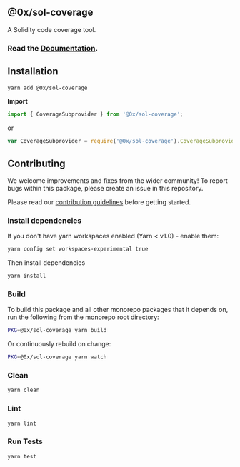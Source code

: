 ## @0x/sol-coverage

A Solidity code coverage tool.

### Read the [Documentation](https://0x.org/docs/tools/sol-coverage).

## Installation

```bash
yarn add @0x/sol-coverage
```

**Import**

```javascript
import { CoverageSubprovider } from '@0x/sol-coverage';
```

or

```javascript
var CoverageSubprovider = require('@0x/sol-coverage').CoverageSubprovider;
```

## Contributing

We welcome improvements and fixes from the wider community! To report bugs within this package, please create an issue in this repository.

Please read our [contribution guidelines](../../CONTRIBUTING.md) before getting started.

### Install dependencies

If you don't have yarn workspaces enabled (Yarn < v1.0) - enable them:

```bash
yarn config set workspaces-experimental true
```

Then install dependencies

```bash
yarn install
```

### Build

To build this package and all other monorepo packages that it depends on, run the following from the monorepo root directory:

```bash
PKG=@0x/sol-coverage yarn build
```

Or continuously rebuild on change:

```bash
PKG=@0x/sol-coverage yarn watch
```

### Clean

```bash
yarn clean
```

### Lint

```bash
yarn lint
```

### Run Tests

```bash
yarn test
```
